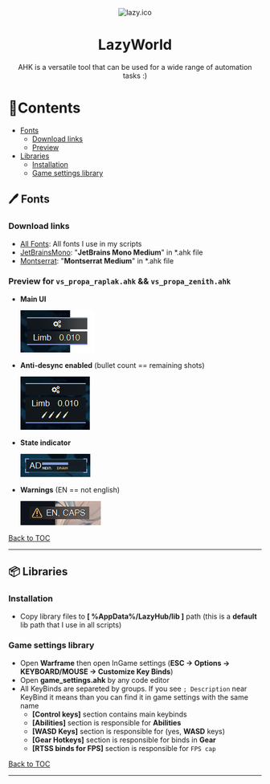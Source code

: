 <p align="center">
  <img width="180" src="./attachments/Images/cat.ico" alt="lazy.ico">
  <h1 align="center">LazyWorld</h1>
  <p align="center">AHK is a versatile tool that can be used for a wide range of automation tasks :)</p>
</p>

# 📝Contents
- [Fonts](#%EF%B8%8F-fonts)
  - [Download links](#download-links) 
  - [Preview](#preview)
- [Libraries](#-libraries)
  - [Installation](#installation)
  - [Game settings library](#game-settings-library)
  
## 🖊️ Fonts

### Download links
- [All Fonts](./attachments): All fonts I use in my scripts
- [JetBrainsMono](./attachments/Fonts/JetBrainsMono-Medium.ttf): "**JetBrains Mono Medium**" in *.ahk file
- [Montserrat](./attachments/Fonts/Montserrat-Medium.otf): "**Montserrat Medium**" in *.ahk file

### Preview for `vs_propa_raplak.ahk` && `vs_propa_zenith.ahk`

- **Main UI** 

  ![ui preview](./attachments/Images/ui.png)

- **Anti-desync enabled** (bullet count == remaining shots)

  ![ui_antidesync preview](./attachments/Images/ui_antidesync.png)

- **State indicator** 

  ![ui_indicator preview](./attachments/Images/ui_indicator.gif)

- **Warnings** (EN == not english)

  ![warnings preview](./attachments/Images/warnings.gif)

[Back to TOC](#contents)

---

## 📦 Libraries

### Installation

- Copy library files to **[ %AppData%/LazyHub/lib ]** path (this is a **default** lib path that I use in all scripts)

### Game settings library

- Open **Warframe** then open InGame settings (**ESC -> Options -> KEYBOARD/MOUSE -> Customize Key Binds**)
- Open **game_settings.ahk** by any code editor
- All KeyBinds are separeted by groups. If you see `; Description` near KeyBind it means than you can find it in game settings with the same name
  - **[Control keys]** section contains main keybinds
  - **[Abilities]** section is responsible for **Abilities**
  - **[WASD Keys]** section is responsible for (yes, **WASD** keys)
  - **[Gear Hotkeys]** section is responsible for binds in **Gear**
  - **[RTSS binds for FPS]** section is responsible for `FPS cap`

[Back to TOC](#contents)

---
